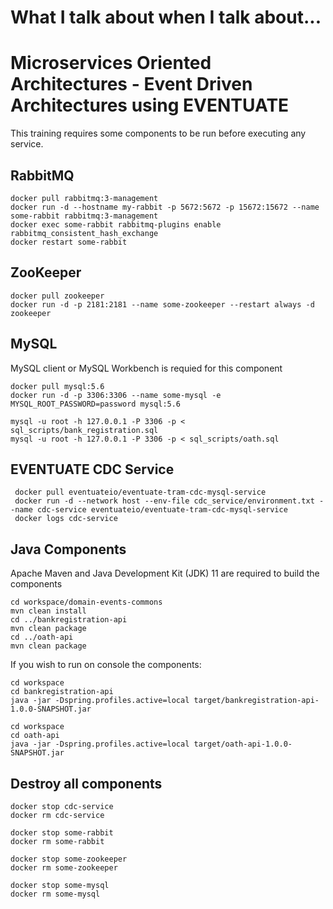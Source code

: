 # What I talk about when I talk about...
# Microservices Oriented Architectures - Event Driven Architectures using EVENTUATE

This training requires some components to be run before executing any service.

## RabbitMQ

```shell
docker pull rabbitmq:3-management
docker run -d --hostname my-rabbit -p 5672:5672 -p 15672:15672 --name some-rabbit rabbitmq:3-management
docker exec some-rabbit rabbitmq-plugins enable rabbitmq_consistent_hash_exchange
docker restart some-rabbit
```

## ZooKeeper

```shell
docker pull zookeeper
docker run -d -p 2181:2181 --name some-zookeeper --restart always -d zookeeper
```

## MySQL

MySQL client or MySQL Workbench is requied for this component

```shell
docker pull mysql:5.6
docker run -d -p 3306:3306 --name some-mysql -e MYSQL_ROOT_PASSWORD=password mysql:5.6

mysql -u root -h 127.0.0.1 -P 3306 -p < sql_scripts/bank_registration.sql
mysql -u root -h 127.0.0.1 -P 3306 -p < sql_scripts/oath.sql
```

## EVENTUATE CDC Service
```shell
 docker pull eventuateio/eventuate-tram-cdc-mysql-service
 docker run -d --network host --env-file cdc_service/environment.txt --name cdc-service eventuateio/eventuate-tram-cdc-mysql-service
 docker logs cdc-service
```

## Java Components

Apache Maven and Java Development Kit (JDK) 11 are required to build the components

```shell
cd workspace/domain-events-commons
mvn clean install
cd ../bankregistration-api
mvn clean package
cd ../oath-api
mvn clean package
```

If you wish to run on console the components:

```shell
cd workspace
cd bankregistration-api
java -jar -Dspring.profiles.active=local target/bankregistration-api-1.0.0-SNAPSHOT.jar
```

```shell
cd workspace
cd oath-api
java -jar -Dspring.profiles.active=local target/oath-api-1.0.0-SNAPSHOT.jar
```


## Destroy all components
```shell
docker stop cdc-service
docker rm cdc-service

docker stop some-rabbit
docker rm some-rabbit

docker stop some-zookeeper
docker rm some-zookeeper

docker stop some-mysql
docker rm some-mysql

```
